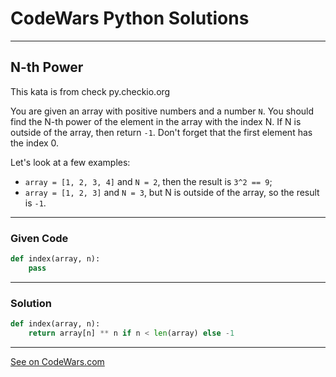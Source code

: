 # CodeWars Python Solutions

---

## N-th Power

This kata is from check py.checkio.org

You are given an array with positive numbers and a number `N`. You should find the N-th power of the element in the array with the index N. If N is outside of the array, then return `-1`. Don't forget that the first element has the index 0.

Let's look at a few examples:

* `array = [1, 2, 3, 4]` and `N = 2`, then the result is `3^2 == 9`;
* `array = [1, 2, 3]` and `N = 3`, but N is outside of the array, so the result is `-1`.

---

### Given Code


```python
def index(array, n):
    pass
```

---

### Solution


```python
def index(array, n):
    return array[n] ** n if n < len(array) else -1
```


---


[See on CodeWars.com](https://www.codewars.com/kata/57d814e4950d8489720008db/)
